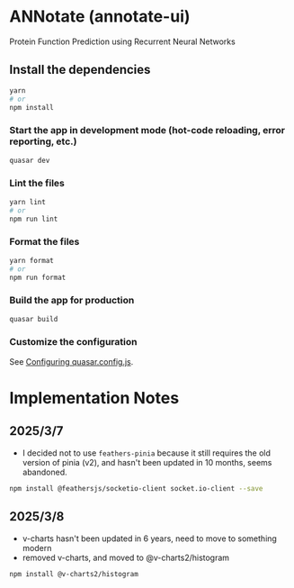 # ANNotate (annotate-ui)

Protein Function Prediction using Recurrent Neural Networks

## Install the dependencies

```bash
yarn
# or
npm install
```

### Start the app in development mode (hot-code reloading, error reporting, etc.)

```bash
quasar dev
```

### Lint the files

```bash
yarn lint
# or
npm run lint
```

### Format the files

```bash
yarn format
# or
npm run format
```

### Build the app for production

```bash
quasar build
```

### Customize the configuration

See [Configuring quasar.config.js](https://v2.quasar.dev/quasar-cli-vite/quasar-config-js).

# Implementation Notes

## 2025/3/7

- I decided not to use `feathers-pinia` because it still requires the old version of pinia (v2), and hasn't been updated in 10 months, seems abandoned.

```bash
npm install @feathersjs/socketio-client socket.io-client --save
```

## 2025/3/8

- v-charts hasn't been updated in 6 years, need to move to something modern
- removed v-charts, and moved to @v-charts2/histogram

```bash
npm install @v-charts2/histogram
```
